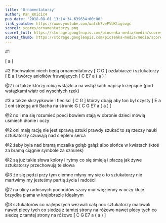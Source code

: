 ```yaml
---
title: 'Ornamentatorzy'
author: Pan_Kmicic4
pub_date: '2018-08-01 13:14:34.639634+00:00'
link_youtube: https://www.youtube.com/watch?v=PVUKtigcwgc
score1: scores/ornamentatorzy.png
score1_full: https://storage.googleapis.com/piosenka-media/media/scores/ornamentatorzy.png
score1_thumb: https://storage.googleapis.com/piosenka-media/media/scores/ornamentatorzy.png.180x0_q85_upscale.png
---
```


#1

[ a ]

#2
Pochwaleni niech będą ornamentatorzy [ C G ]
ozdabiacze i sztukatorzy [ E a ]
twórcy aniołków fruwających [ C E7 a ( a ) ]

@2
i ci także którzy robią wstążki 
a na wstążkach napisy krzepiące
(pod wstążkami wiatr od wyschłych rzek)

#3
a także skrzypkowie i fleciści [ C G ]
którzy dbają aby ton był czysty [ E a ]
oni strzegą arii Bacha na strunie G [ C G E7 a ( a ) ]

@2
no i ma się rozumieć poeci
bowiem stają w obronie dzieci
mówią uśmiech dłonie i oczy

@2
oni mają rację nie jest sprawą sztuki
prawdy szukać to są rzeczy nauki
sztukatorzy czuwają nad ciepłem serca

@2
żeby była nad bramą mozaika
gołąb gałąź albo słońce w kwiatach
(ktoś za bramą ciągnie symbole za sznurek)

@2
są już takie słowa kolory i rytmy
co się śmieją i płaczą jak żywe
sztukatorzy przechowują te słowa

@3
że się pędzi przy tym ciemne młyny
my się o to sztukatorzy nie martwimy
my jesteśmy partią życia i radości

@2
na ulicy radosnych pochodów
szary mur więzienny w oczy kłuje
brzydka plama w krajobrazie idealnym

@3
sztukatorów co najlepszych wezwali
całą noc sztukatorzy malowali
nawet plecy tych co siedzą z tamtej strony na różowo 
nawet plecy tych co siedzą z tamtej strony na różowo [ C G E7 a ( a ) ]